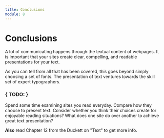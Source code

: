 ```yaml
---
title: Conclusions
module: 8
---
```


# Conclusions

A lot of communicating happens through the textual content of webpages. It is important that your sites create clear, compelling, and readable presentations for your text.

As you can tell from all that has been covered, this goes beyond simply choosing a set of fonts. The presentation of text ventures towards the skill set of expert typographers.

### { TODO: }

Spend some time examining sites you read everyday. Compare how they choose to present text. Consider whether you think their choices create for enjoyable reading situations? What does one site do over another to achieve great text presentation?

**Also** read Chapter 12 from the Duckett on "Text" to get more info.  
